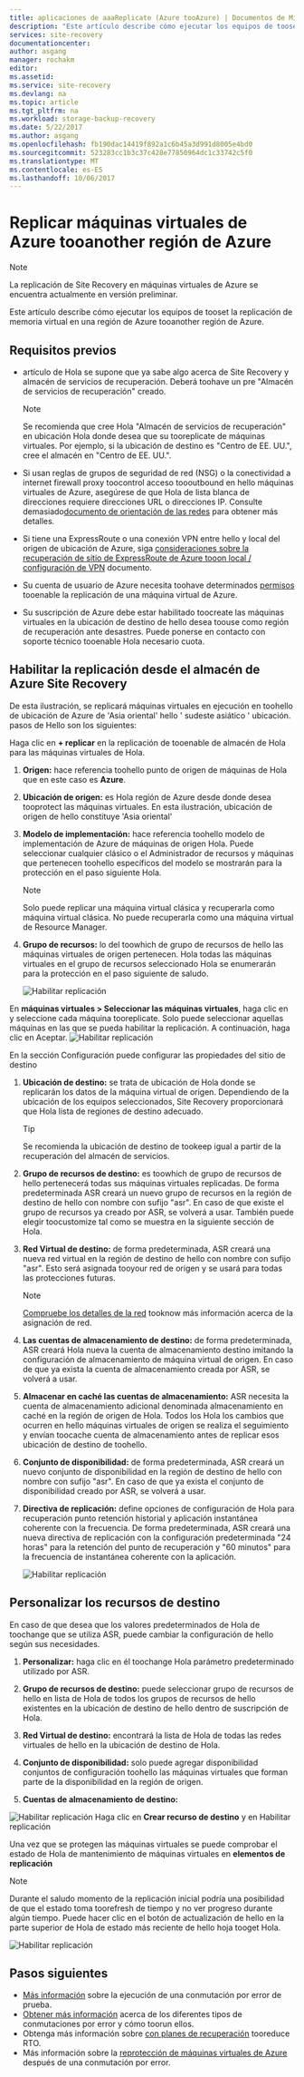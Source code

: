 ```yaml
---
title: aplicaciones de aaaReplicate (Azure tooAzure) | Documentos de Microsoft
description: "Este artículo describe cómo ejecutar los equipos de tooset la replicación de memoria virtual en una región de Azure demasiado otra región de Azure."
services: site-recovery
documentationcenter: 
author: asgang
manager: rochakm
editor: 
ms.assetid: 
ms.service: site-recovery
ms.devlang: na
ms.topic: article
ms.tgt_pltfrm: na
ms.workload: storage-backup-recovery
ms.date: 5/22/2017
ms.author: asgang
ms.openlocfilehash: fb190dac14419f892a1c6b45a3d991d8005e4bd0
ms.sourcegitcommit: 523283cc1b3c37c428e77850964dc1c33742c5f0
ms.translationtype: MT
ms.contentlocale: es-ES
ms.lasthandoff: 10/06/2017
---
```

# <a name="replicate-azure-virtual-machines-tooanother-azure-region"></a>Replicar máquinas virtuales de Azure tooanother región de Azure



>[!NOTE]
>
> La replicación de Site Recovery en máquinas virtuales de Azure se encuentra actualmente en versión preliminar.

Este artículo describe cómo ejecutar los equipos de tooset la replicación de memoria virtual en una región de Azure tooanother región de Azure.

## <a name="prerequisites"></a>Requisitos previos

* artículo de Hola se supone que ya sabe algo acerca de Site Recovery y almacén de servicios de recuperación. Deberá toohave un pre "Almacén de servicios de recuperación" creado.

    >[!NOTE]
    >
    > Se recomienda que cree Hola "Almacén de servicios de recuperación" en ubicación Hola donde desea que su tooreplicate de máquinas virtuales. Por ejemplo, si la ubicación de destino es "Centro de EE. UU.", cree el almacén en "Centro de EE. UU.".

* Si usan reglas de grupos de seguridad de red (NSG) o la conectividad a internet firewall proxy toocontrol acceso toooutbound en hello máquinas virtuales de Azure, asegúrese de que Hola de lista blanca de direcciones requiere direcciones URL o direcciones IP. Consulte demasiado[documento de orientación de las redes](./site-recovery-azure-to-azure-networking-guidance.md) para obtener más detalles.

* Si tiene una ExpressRoute o una conexión VPN entre hello y local del origen de ubicación de Azure, siga [consideraciones sobre la recuperación de sitio de ExpressRoute de Azure tooon local / configuración de VPN](site-recovery-azure-to-azure-networking-guidance.md#guidelines-for-existing-azure-to-on-premises-expressroutevpn-configuration) documento.

* Su cuenta de usuario de Azure necesita toohave determinados [permisos](site-recovery-role-based-linked-access-control.md#permissions-required-to-enable-replication-for-new-virtual-machines) tooenable la replicación de una máquina virtual de Azure.

* Su suscripción de Azure debe estar habilitado toocreate las máquinas virtuales en la ubicación de destino de hello desea toouse como región de recuperación ante desastres. Puede ponerse en contacto con soporte técnico tooenable Hola necesario cuota.

## <a name="enable-replication-from-azure-site-recovery-vault"></a>Habilitar la replicación desde el almacén de Azure Site Recovery
De esta ilustración, se replicará máquinas virtuales en ejecución en toohello de ubicación de Azure de 'Asia oriental' hello ' sudeste asiático ' ubicación. pasos de Hello son los siguientes:

 Haga clic en **+ replicar** en la replicación de tooenable de almacén de Hola para las máquinas virtuales de Hola.

1. **Origen:** hace referencia toohello punto de origen de máquinas de Hola que en este caso es **Azure**.

2. **Ubicación de origen:** es Hola región de Azure desde donde desea tooprotect las máquinas virtuales. En esta ilustración, ubicación de origen de hello constituye 'Asia oriental'

3. **Modelo de implementación:** hace referencia toohello modelo de implementación de Azure de máquinas de origen Hola. Puede seleccionar cualquier clásico o el Administrador de recursos y máquinas que pertenecen toohello específicos del modelo se mostrarán para la protección en el paso siguiente Hola.

      >[!NOTE]
      >
      > Solo puede replicar una máquina virtual clásica y recuperarla como máquina virtual clásica. No puede recuperarla como una máquina virtual de Resource Manager.

4. **Grupo de recursos:** lo del toowhich de grupo de recursos de hello las máquinas virtuales de origen pertenecen. Hola todas las máquinas virtuales en el grupo de recursos seleccionado Hola se enumerarán para la protección en el paso siguiente de saludo.

    ![Habilitar replicación](./media/site-recovery-replicate-azure-to-azure/enabledrwizard1.png)

En **máquinas virtuales > Seleccionar las máquinas virtuales**, haga clic en y seleccione cada máquina tooreplicate. Solo puede seleccionar aquellas máquinas en las que se pueda habilitar la replicación. A continuación, haga clic en Aceptar.
    ![Habilitar replicación](./media/site-recovery-replicate-azure-to-azure/virtualmachine_selection.png)


En la sección Configuración puede configurar las propiedades del sitio de destino

1. **Ubicación de destino:** se trata de ubicación de Hola donde se replicarán los datos de la máquina virtual de origen. Dependiendo de la ubicación de los equipos seleccionados, Site Recovery proporcionará que Hola lista de regiones de destino adecuado.

    > [!TIP]
    > Se recomienda la ubicación de destino de tookeep igual a partir de la recuperación del almacén de servicios.

2. **Grupo de recursos de destino:** es toowhich de grupo de recursos de hello pertenecerá todas sus máquinas virtuales replicadas. De forma predeterminada ASR creará un nuevo grupo de recursos en la región de destino de hello con nombre con sufijo "asr". En caso de que existe el grupo de recursos ya creado por ASR, se volverá a usar. También puede elegir toocustomize tal como se muestra en la siguiente sección de Hola.    
3. **Red Virtual de destino:** de forma predeterminada, ASR creará una nueva red virtual en la región de destino de hello con nombre con sufijo "asr". Esto será asignada tooyour red de origen y se usará para todas las protecciones futuras.

    > [!NOTE]
    > [Compruebe los detalles de la red](site-recovery-network-mapping-azure-to-azure.md) tooknow más información acerca de la asignación de red.

4. **Las cuentas de almacenamiento de destino:** de forma predeterminada, ASR creará Hola nueva la cuenta de almacenamiento destino imitando la configuración de almacenamiento de máquina virtual de origen. En caso de que ya exista la cuenta de almacenamiento creada por ASR, se volverá a usar.

5. **Almacenar en caché las cuentas de almacenamiento:** ASR necesita la cuenta de almacenamiento adicional denominada almacenamiento en caché en la región de origen de Hola. Todos los Hola los cambios que ocurren en hello máquinas virtuales de origen se realiza el seguimiento y envían toocache cuenta de almacenamiento antes de replicar esos ubicación de destino de toohello.

6. **Conjunto de disponibilidad:** de forma predeterminada, ASR creará un nuevo conjunto de disponibilidad en la región de destino de hello con nombre con sufijo "asr". En caso de que ya exista el conjunto de disponibilidad creado por ASR, se volverá a usar.

7.  **Directiva de replicación:** define opciones de configuración de Hola para recuperación punto retención historial y aplicación instantánea coherente con la frecuencia. De forma predeterminada, ASR creará una nueva directiva de replicación con la configuración predeterminada "24 horas" para la retención del punto de recuperación y "60 minutos" para la frecuencia de instantánea coherente con la aplicación.

    ![Habilitar replicación](./media/site-recovery-replicate-azure-to-azure/enabledrwizard3.PNG)

## <a name="customize-target-resources"></a>Personalizar los recursos de destino

En caso de que desea que los valores predeterminados de Hola de toochange que se utiliza ASR, puede cambiar la configuración de hello según sus necesidades.

1. **Personalizar:** haga clic en él toochange Hola parámetro predeterminado utilizado por ASR.

2. **Grupo de recursos de destino:** puede seleccionar grupo de recursos de hello en lista de Hola de todos los grupos de recursos de hello existentes en la ubicación de destino de hello dentro de suscripción de Hola.

3. **Red Virtual de destino:** encontrará la lista de Hola de todas las redes virtuales de hello en la ubicación de destino de Hola.

4. **Conjunto de disponibilidad:** solo puede agregar disponibilidad conjuntos de configuración toohello las máquinas virtuales que forman parte de la disponibilidad en la región de origen.

5. **Cuentas de almacenamiento de destino:**

![Habilitar replicación](./media/site-recovery-replicate-azure-to-azure/customize.PNG) Haga clic en **Crear recurso de destino** y en Habilitar replicación


Una vez que se protegen las máquinas virtuales se puede comprobar el estado de Hola de mantenimiento de máquinas virtuales en **elementos de replicación**

>[!NOTE]
>Durante el saludo momento de la replicación inicial podría una posibilidad de que el estado toma toorefresh de tiempo y no ver progreso durante algún tiempo. Puede hacer clic en el botón de actualización de hello en la parte superior de Hola de estado más reciente de hello hoja tooget Hola.
>

![Habilitar replicación](./media/site-recovery-replicate-azure-to-azure/replicateditems.PNG)


## <a name="next-steps"></a>Pasos siguientes
- [Más información](site-recovery-test-failover-to-azure.md) sobre la ejecución de una conmutación por error de prueba.
- [Obtener más información](site-recovery-failover.md) acerca de los diferentes tipos de conmutaciones por error y cómo toorun ellos.
- Obtenga más información sobre [con planes de recuperación](site-recovery-create-recovery-plans.md) tooreduce RTO.
- Más información sobre la [reprotección de máquinas virtuales de Azure](site-recovery-how-to-reprotect.md) después de una conmutación por error.
